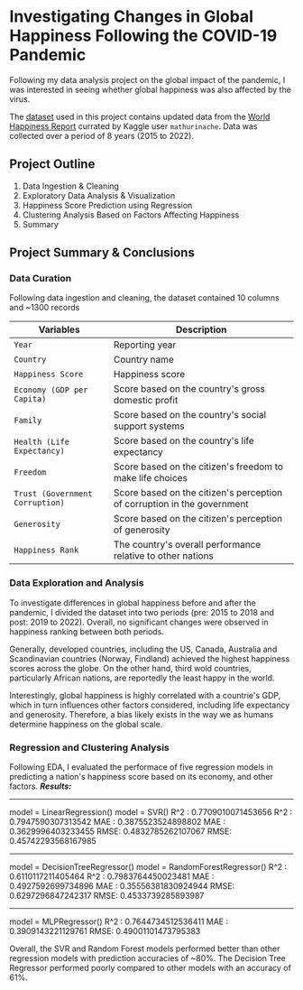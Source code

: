 # Investigating Changes in Global Happiness Following the COVID-19 Pandemic

Following my data analysis project on the global impact of the pandemic, I was interested in seeing whether global happiness was also affected by the virus.

The [dataset](https://www.kaggle.com/code/htester/exploratory-data-analysis/data) used in this project contains updated data from the [World Happiness Report](https://worldhappiness.report/) currated by Kaggle user `mathurinache`. Data was collected over a period of 8 years (2015 to 2022).

## Project Outline
<ol>
  <li>Data Ingestion & Cleaning</li>
  <li>Exploratory Data Analysis & Visualization</li>
  <li>Happiness Score Prediction using Regression</li>
  <li>Clustering Analysis Based on Factors Affecting Happiness</li>
  <li>Summary</li>
</ol>

## Project Summary & Conclusions

### Data Curation
Following data ingestion and cleaning, the dataset contained 10 columns and ~1300 records

|Variables|Description|
|---------|-----------|
|`Year`|Reporting year|
|`Country`|Country name|
|`Happiness Score`|Happiness score|
|`Economy (GDP per Capita)`|Score based on the country's gross domestic profit|
|`Family`|Score based on the country's social support systems|
|`Health (Life Expectancy) `|Score based on the country's life expectancy|
|`Freedom`|Score based on the citizen's freedom to make life choices|
|`Trust (Government Corruption)`|Score based on the citizen's perception of corruption in the government|
|`Generosity`|Score based on the citizen's perception of generosity|
|`Happiness Rank`|The country's overall performance relative to other nations|

### Data Exploration and Analysis
To investigate differences in global happiness before and after the pandemic, I divided the dataset into two periods (pre: 2015 to 2018 and post: 2019 to 2022). Overall, no significant changes were observed in happiness ranking between both periods. 


Generally, developed countries, including the US, Canada, Australia and Scandinavian countries (Norway, Findland) achieved the highest happiness scores across the globe. On the other hand, third wold countries, particularly African nations, are reportedly the least happy in the world. 


Interestingly, global happiness is highly correlated with a countrie's GDP, which in turn influences other factors considered, including life expectancy and generosity. Therefore, a bias likely exists in the way we as humans determine happiness on the global scale.

### Regression and Clustering Analysis
Following EDA, I evaluated the performace of five regression models in predicting a nation's happiness score based on its economy, and other factors. ___Results:___

----------------------------------------------------------------------------------------------------
model = LinearRegression()                      model = SVR()
R^2 :  0.7709010071453656                       R^2 :  0.7947590307313542
MAE : 0.3875523524898802                        MAE : 0.3629996403233455
RMSE: 0.4832785262107067                        RMSE: 0.45742293568167985

----------------------------------------------------------------------------------------------------
model = DecisionTreeRegressor()                 model = RandomForestRegressor()
R^2 :  0.6110117211405464                       R^2 :  0.7983764450023481
MAE : 0.4927592699734896                        MAE : 0.35556381830924944
RMSE: 0.6297296847242317                        RMSE: 0.4533739285893987

--------------------------------------------------
model = MLPRegressor()
R^2 :  0.7644734512536411
MAE : 0.3909143221129761
RMSE: 0.49001101473795383

Overall, the SVR and Random Forest models performed better than other regression models with prediction accuracies of ~80%. The Decision Tree Regressor performed poorly compared to other models with an accuracy of 61%.



